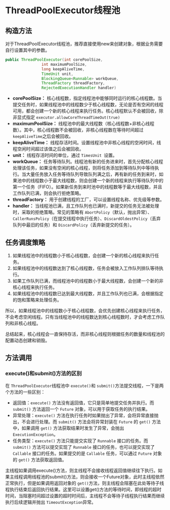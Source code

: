 # ThreadPoolExecutor线程池

## 构造方法

对于ThreadPoolExecutor线程池，推荐直接使用new来创建对象，根据业务需要自行设置其中的参数。

```java
public ThreadPoolExecutor(int corePoolSize, 
				int maximumPoolSize,
				long keepAliveTime,
				TimeUnit unit,
				BlockingQueue<Runnable> workQueue,
				ThreadFactory threadFactory,
				RejectedExecutionHandler handler)
```

- **corePoolSize：** 核心线程数，指定线程池中能够同时运行的核心线程数。当提交任务时，如果线程池中的线程数少于核心线程数，无论是否有空闲的线程可用，都会创建一个新的核心线程来执行任务。核心线程默认不会被回收，除非显式指定 `executor.allowCoreThreadTimeOut(true)`
- **maximumPoolSize：** 线程池中的最大线程数（核心线程数+非核心线程数）。其中，核心线程数不会被回收，非核心线程数在等待时间超过 `keepAliveTime`之后会被回收。
- **keepAliveTime：** 线程存活时间。设置线程池中非核心线程的空闲时间，线程空闲时间超过该值之后会被回收。
- **unit：** 线程存活时间的单位，通过 `TimesUnit `设置。
- **workQueue：** 任务等待队列。线程池有新的任务进来时，首先分配核心线程处理该任务，如果没有空闲的核心线程，则将任务添加到等待队列中等待执行。当大量任务放入任务等待队列导致队列满之后，再有新的任务到来时，如果池中的线程数小于最大线程数，则会创建一个新的线程来执行等待队列中的第一个任务（FIFO）。如果新任务到来时池中的线程数等于最大线程数，并且工作队列已满，则会执行拒绝策略。
- **threadFactory：** 用于创建线程的工厂，可以设置线程名称、优先级等参数。
- **handler：** 当线程池已满，且工作队列也已满时，新提交的任务无法被处理时，采取的拒绝策略。常见的策略有 `AbortPolicy`（默认，抛出异常）、`CallerRunsPolicy`（在提交线程中执行任务）、`DiscardOldestPolicy`（丢弃队列中最旧的任务）和 `DiscardPolicy`（丢弃新提交的任务）。


## 任务调度策略

1. 如果线程池中的线程数小于核心线程数，会创建一个新的核心线程来执行任务。
2. 如果线程池中的线程数达到了核心线程数，任务会被放入工作队列排队等待执行。
3. 如果工作队列已满，而线程池中的线程数小于最大线程数，会创建一个新的非核心线程来执行任务。
4. 如果线程池中的线程数已达到最大线程数，并且工作队列也已满，会根据指定的饱和策略来处理任务。

所以，如果线程池中的线程数小于核心线程数，会优先创建核心线程来执行任务，不会考虑空闲线程。只有当线程池中的线程数达到核心线程数时，才会考虑工作队列和非核心线程。

总结起来，核心线程会一直保持存活，而非核心线程则根据任务的数量和线程池的配置动态创建和销毁。


## 方法调用

### execute()和submit()方法的区别

在 `ThreadPoolExecutor`线程池中 `execute()`和 `submit()`方法提交线程，一下是两个方法的一些区别：

- 返回值：`execute()` 方法没有返回值，它只是简单地提交任务并执行。而 `submit()` 方法返回一个 `Future` 对象，可以用于获取任务的执行结果。
- 异常处理：`execute()` 方法在执行任务时如果抛出了异常，会将异常直接抛出，不会进行处理。而 `submit()` 方法会将异常封装在 `Future` 的 `get()` 方法中，如果调用 `get()` 方法获取结果时发生了异常，会抛出 `ExecutionException`。
- 任务类型：`execute()` 方法只能提交实现了 `Runnable` 接口的任务。而 `submit()` 方法可以提交实现了 `Runnable` 接口的任务，也可以提交实现了 `Callable` 接口的任务。如果提交的是 `Callable` 任务，可以通过 `Future` 对象的 `get()` 方法获取返回值。

主线程如果调用execute()方法，则主线程不会接收线程返回值继续往下执行。如果主线程调用线程池的submit()方法，则会接收一个Future对象，此时主线程依然正常执行，但是如果调用返回对象的 `get()`方法，则主线程会阻塞在此处等待子线程执行结束后返回执行结果。这里可以设置get()方法的等待时间，即线程的超时时间，当阻塞时间超过设置的超时时间后，主线程不会等待子线程执行结果而继续执行后续逻辑并抛出 `TimeoutException`异常。
